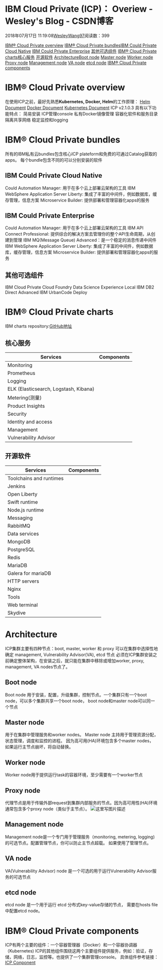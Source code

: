 
# IBM Cloud Private (ICP)： Overiew - Wesley's Blog - CSDN博客


2018年07月17日 11:19:08[WesleyWang97](https://me.csdn.net/yinanmo5569)阅读数：399


[IBM® Cloud Private overview](#ibm-cloud-private-overview)
[IBM® Cloud Private bundles](#ibm-cloud-private-bundles)[IBM Could Private Cloud Native](#ibm-could-private-cloud-native)
[IBM Could Private Enterprise](#ibm-could-private-enterprise)
[其他可选组件](#其他可选组件)
[IBM® Cloud Private charts](#ibm-cloud-private-charts)[核心服务](#核心服务)
[开源软件](#开源软件)
[Architecture](#architecture)[Boot node](#boot-node)
[Master node](#master-node)
[Worker node](#worker-node)
[Proxy node](#proxy-node)
[Management node](#management-node)
[VA node](#va-node)
[etcd node](#etcd-node)
[IBM® Cloud Private components](#ibm-cloud-private-components)


# IBM® Cloud Private overview
在使用ICP之前，最好先熟悉**Kubernetes, Docker, Helm**的工作原理：
[Helm Document](https://docs.helm.sh/)
[Docker Document](https://docs.docker.com/get-started/)
[Kubernetes Document](https://kubernetes.io/docs/tutorials/kubernetes-basics/)
ICP v2.1.0.3 具有以下功能特点：
简易安装
ICP管理console
私有Docker镜像管理
容器化软件和服务目录
隔离共享网络
稳定监控和logging
# IBM® Cloud Private bundles
所有的IBM私有云bundles包含核心ICP plateform和免费的可通过Catalog获取的apps。 每个bundle包含不同的可以分别安装的软件
## IBM Could Private Cloud Native
Could Automation Manager: 用于在多个云上部署云架构的工具
IBM WebSphere Application Server Liberty: 集成了丰富的中间件，例如数据库，缓存管理，信息方案
Microservice Builder: 提供部署和管理容器化apps的服务
## IBM Could Private Enterprise
Could Automation Manager: 用于在多个云上部署云架构的工具
IBM API Connect Professional: 提供综合的解决方案去管理你的整个API生命周期，从创建到管理
IBM MQ(Message Queue) Advanced：是一个稳定的消息传递中间件
IBM WebSphere Application Server Liberty: 集成了丰富的中间件，例如数据库，缓存管理，信息方案
Microservice Builder: 提供部署和管理容器化apps的服务
## 其他可选组件
IBM Cloud Private Cloud Foundry
Data Science Experience Local
IBM DB2 Direct Advanced
IBM UrbanCode Deploy
# IBM® Cloud Private charts
IBM charts repository:[GitHub地址](https://github.com/IBM/charts/tree/master/stable)
## 核心服务
|Services|Components|
|---|---|
|Monitoring|
|Prometheus|
|Logging|
|ELK (Elasticsearch, Logstash, Kibana)|
|Metering(测量)|
|Product Insights|
|Security|
|Identity and access|
|Management|
|Vulnerability Advisor|
## 开源软件
|Services|Components|
|---|---|
|Toolchains and runtimes|
|Jenkins|
|Open Liberty|
|Swift runtime|
|Node.js runtime|
|Messaging|
|RabbitMQ|
|Data services|
|MongoDB|
|PostgreSQL|
|Redis|
|MariaDB|
|Galera for mariaDB|
|HTTP servers|
|Nginx|
|Tools|
|Web terminal|
|Skydive|
# Architecture
ICP集群主要有四种节点：boot, master, worker 和 proxy
可以在集群中选择性地确定 management, Vulnerability Advisor(VA), etcd 节点
必须在ICP集群安装之前确定整体架构，在安装之后，就只能在集群中移除或增加worker, proxy, management, VA nodes节点了。
## Boot node
Boot node 用于安装，配置，升级集群，控制节点。一个集群只有一个boot node，可以多个集群共享一个boot node， boot node和master node可以同一个节点
## Master node
用于在集群中管理服务和worker nodes。 Master node 主持用于管理资源分配，状态管理，调度和监控的进程。 因为高可用(HA)环境包含多个master nodes， 如果运行主节点崩坏，将自动替换。
## Worker node
Worker node用于提供运行task的容器环境，至少需要有一个worker节点
## Proxy node
代理节点是用于传输外部request到集群内部服务的节点。因为高可用性(HA)环境通常包含多个proxy node（类似于主节点）。
![这里写图片描述](https://img-blog.csdn.net/20180717153714810?watermark/2/text/aHR0cHM6Ly9ibG9nLmNzZG4ubmV0L3lpbmFubW81NTY5/font/5a6L5L2T/fontsize/400/fill/I0JBQkFCMA==/dissolve/70)
## Management node
Management node是一个专门用于管理服务（monitoring, metering, logging)的可选节点。配置管理节点，你可以防止主节点超载。
如果使用了管理节点。
## VA node
VA(Vulnerability Advisor) node 是一个可选的用于运行Vulnerability Advisor服务的可选节点
## etcd node
etcd node 是一个用于运行 etcd 分布式key-value存储的节点， 需要在hosts file中配置etcd node。
# IBM® Cloud Private components
ICP有两个主要的组件：一个容器管理器（Docker）和一个容器协调器（Kubernetes)
ICP的其他组件围绕这两个主要组件提供服务，例如：验证，存储，网络，日志，监控等。也提供了一个集群管理console。
具体组件参考链接：[ICP Conponent](https://www.ibm.com/support/knowledgecenter/SSBS6K_2.1.0.3/getting_started/components.html)

